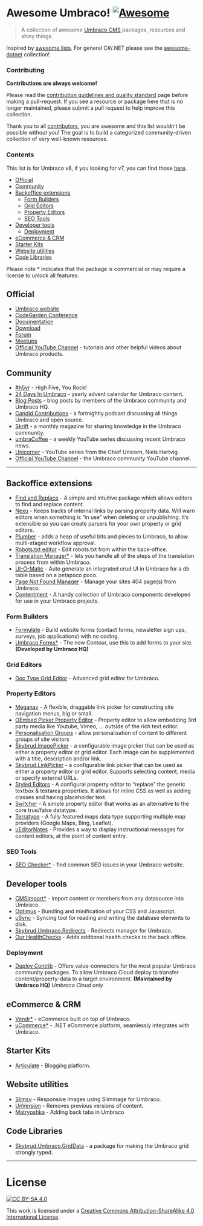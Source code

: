 Awesome Umbraco! [![Awesome](https://cdn.rawgit.com/sindresorhus/awesome/main/media/badge.svg)](https://github.com/sindresorhus/awesome)
========================================================================================================================================

> A collection of awesome [Umbraco CMS](https://github.com/umbraco/Umbraco-CMS/) packages, resources and shiny things.

Inspired by [awesome lists](https://github.com/sindresorhus/awesome). For general C\#/.NET please see the [awesome-dotnet](https://github.com/quozd/awesome-dotnet/) collection!

### Contributing

**Contributions are always welcome!**

Please read the [contribution guidelines and quality standard](https://github.com/umbraco-community/awesome-umbraco/blob/master/CONTRIBUTING.md) page before making a pull-request. If you see a resource or package here that is no longer maintained, please submit a pull request to help improve this collection.

Thank you to all [contributors](https://github.com/umbraco-community/awesome-umbraco/graphs/contributors), you are awesome and this list wouldn’t be possible without you! The goal is to build a categorized community-driven collection of very well-known resources.

### Contents

This list is for Umbraco v8, if you looking for v7, you can find those [here](UMBRACO-V7.md).

-   [Official](#official)
-   [Community](#community)
-   [Backoffice extensions](#backoffice-extensions)
    -   [Form Builders](#form-builders)
    -   [Grid Editors](#grid-editors)
    -   [Property Editors](#property-editors)
    -   [SEO Tools](#seo-tools)
-   [Developer tools](#developer-tools)
    -   [Deployment](#deployment)
-   [eCommerce & CRM](#ecommerce--crm)
-   [Starter Kits](#starter-kits)
-   [Website utilities](#website-utilities)
-   [Code Libraries](#code-libraries)

Please note \* indicates that the package is commercial or may require a license to unlock all features.

Official
--------

-   [Umbraco website](https://umbraco.com)
-   [CodeGarden Conference](https://codegarden20.com/)
-   [Documentation](https://our.umbraco.com/documentation/)
-   [Download](https://our.umbraco.com/download/)
-   [Forum](https://our.umbraco.com/forum/)
-   [Meetups](https://www.meetup.com/pro/umbraco)
-   [Official YouTube Channel](https://www.youtube.com/umbracohq) - tutorials and other helpful videos about Umbraco products.

Community
---------

-   [\#h5yr](https://h5yr.com/) - High Five, You Rock!
-   [24 Days In Umbraco](https://24days.in/umbraco-cms/) - yearly advent calendar for Umbraco content.
-   [Blog Posts](https://our.umbraco.com/community/blog-posts/) - blog posts by members of the Umbraco community and Umbraco HQ.
-   [Candid Contributions](https://candidcontributions.com/) - a fortnightly podcast discussing all things Umbraco and open source.
-   [Skrift](https://skrift.io/) - a monthly magazine for sharing knowledge in the Umbraco community.
-   [umbraCoffee](https://www.youtube.com/umbracoffee) - a weekly YouTube series discussing recent Umbraco news.
-   [Unicorner](https://www.youtube.com/playlist?list=PLG_nqaT-rbpwZDRQmlfzslbJ-4UjgDcw0) - YouTube series from the Chief Unicorn, Niels Hartvig.
-   [Official YouTube Channel](https://www.youtube.com/c/umbracocommunity/) - the Umbraco community YouTube channel.

------------------------------------------------------------------------

Backoffice extensions
---------------------

-   [Find and Replace](https://our.umbraco.org/projects/backoffice-extensions/find-and-replace/) - A simple and intuitive package which allows editors to find and replace content.
-   [Nexu](https://our.umbraco.org/projects/backoffice-extensions/nexu) - Keeps tracks of internal links by parsing property data. Will warn editors when something is “in use” when deleting or unpublishing. It’s extensible so you can create parsers for your own property or grid editors.
-   [Plumber](https://our.umbraco.com/packages/backoffice-extensions/plumber-workflow-for-umbraco/) - adds a heap of useful bits and pieces to Umbraco, to allow multi-staged workflow approval.
-   [Robots.txt editor](https://our.umbraco.org/projects/developer-tools/robotstxt-editor) - Edit robots.txt from within the back-office.
-   [Translation Manager\*](https://our.umbraco.com/packages/backoffice-extensions/translation-manager/) - lets you handle all of the steps of the translation process from within Umbraco.
-   [UI-O-Matic](https://our.umbraco.org/projects/developer-tools/ui-o-matic/) - Auto generate an integrated crud UI in Umbraco for a db table based on a petapoco poco.
-   [Page Not Found Manager](https://our.umbraco.com/packages/backoffice-extensions/umbraco-page-not-found-manager/) - Manage your sites 404 page(s) from Umbraco.
-   [Contentment](https://our.umbraco.com/packages/backoffice-extensions/contentment/) - A handy collection of Umbraco components developed for use in your Umbraco projects.

### Form Builders

-   [Formulate](https://our.umbraco.org/projects/backoffice-extensions/formulate/) - Build website forms (contact forms, newsletter sign ups, surveys, job applications) with no coding.
-   [Umbraco Forms\*](https://umbraco.com/products/umbraco-forms/) - The new Contour, use this to add forms to your site. **(Developed by Umbraco HQ)**

### Grid Editors

-   [Doc Type Grid Editor](https://our.umbraco.org/projects/backoffice-extensions/doc-type-grid-editor/) - Advanced grid editor for Umbraco.

### Property Editors

-   [Meganav](https://our.umbraco.org/projects/website-utilities/meganav/) - A flexible, draggable link picker for constructing site navigation menus, big or small.
-   [OEmbed Picker Property Editor](https://our.umbraco.org/projects/backoffice-extensions/oembed-picker-property-editor/) - Property editor to allow embedding 3rd party media like Youtube, Vimeo, … outside of the rich text editor.
-   [Personalisation Groups](https://our.umbraco.com/packages/website-utilities/personalisation-groups/) - allow personalisation of content to different groups of site visitors
-   [Skybrud.ImagePicker](https://our.umbraco.org/projects/backoffice-extensions/skybrudimagepicker/) - a configurable image picker that can be used as either a property editor or grid editor. Each image can be supplemented with a title, description and/or link.
-   [Skybrud.LinkPicker](https://our.umbraco.org/projects/backoffice-extensions/skybrudlinkpicker/) - a configurable link picker that can be used as either a property editor or grid editor. Supports selecting content, media or specify external URLs.
-   [Styled Editors](https://our.umbraco.com/packages/developer-tools/styled-editors-for-umbraco-8/) - A configural property editor to “replace” the generic textbox & textarea properties. It allows for inline CSS as well as adding classes and having placeholder text.
-   [Switcher](https://our.umbraco.org/projects/backoffice-extensions/switcher/) - A simple property editor that works as an alternative to the core true/false datatype.
-   [Terratype](https://our.umbraco.org/projects/backoffice-extensions/terratype/) - A fully featured maps data type supporting multiple map providers (Google Maps, Bing, Leaflet).
-   [uEditorNotes](https://our.umbraco.org/projects/backoffice-extensions/ueditornotes/) - Provides a way to display instructional messages for content editors, at the point of content entry.

### SEO Tools

-   [SEO Checker\*](https://soetemansoftware.nl/seo-checker) - find common SEO issues in your Umbraco website.

Developer tools
---------------

-   [CMSImport\*](https://soetemansoftware.nl/cmsimport) - import content or members from any datasource into Umbraco.
-   [Optimus](https://our.umbraco.org/projects/developer-tools/optimus) - Bundling and minification of your CSS and Javascript.
-   [uSync](https://our.umbraco.org/projects/developer-tools/usync/) - Syncing tool for reading and writing the database elements to disk.
-   [Skybrud.Umbraco.Redirects](https://our.umbraco.com/packages/website-utilities/skybrud-redirects/) - Redirects manager for Umbraco.
-   [Our HealthChecks](https://our.umbraco.com/packages/backoffice-extensions/ourumbracohealthchecks/) - Adds addtional health checks to the back office.

### Deployment

-   [Deploy Contrib](https://github.com/umbraco/Umbraco.Deploy.Contrib) - Offers value-connectors for the most popular Umbraco community packages. To allow Umbraco Cloud deploy to transfer content/property-data to a target environment. **(Maintained by Umbraco HQ)** *Umbraco Cloud only*

eCommerce & CRM
---------------

-   [Vendr\*](https://vendr.net/) - eCommerce built on top of Umbraco.
-   [uCommerce\*](https://ucommerce.net/) - .NET eCommerce platform, seamlessly integrates with Umbraco.

Starter Kits
------------

-   [Articulate](https://our.umbraco.org/projects/starter-kits/articulate) - Blogging platform.

Website utilities
-----------------

-   [Slimsy](https://our.umbraco.org/projects/website-utilities/slimsy) - Responsive Images using Slimmage for Umbraco.
-   [UnVersion](https://our.umbraco.org/projects/website-utilities/unversion/) - Removes previous versions of content.
-   [Matryoshka](https://our.umbraco.com/packages/backoffice-extensions/matryoshka-tabs-for-umbraco-8/) - Adding back tabs in Umbraco

Code Libraries
--------------

-   [Skybrud.Umbraco.GridData](https://our.umbraco.org/projects/developer-tools/skybrudumbracogriddata/) - a package for making the Umbraco grid strongly typed.

------------------------------------------------------------------------

License
=======

[![CC BY-SA 4.0](https://i.creativecommons.org/l/by-sa/4.0/88x31.png)](http://creativecommons.org/licenses/by-sa/4.0/)

This work is licensed under a [Creative Commons Attribution-ShareAlike 4.0 International License](http://creativecommons.org/licenses/by-sa/4.0/).
